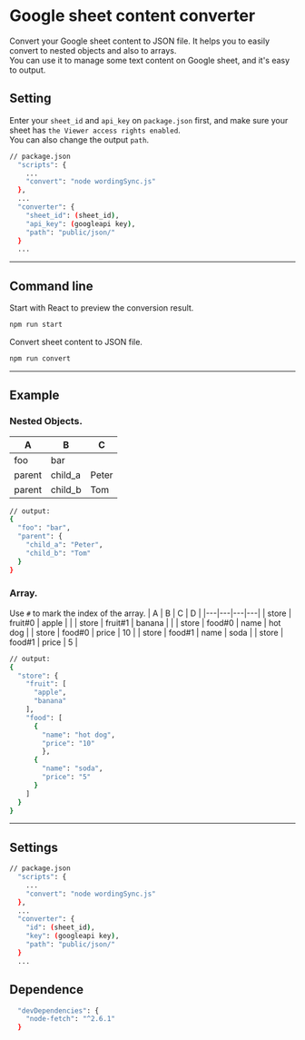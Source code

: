 # Google sheet content converter
Convert your Google sheet content to JSON file. It helps you to easily convert to nested objects and also to arrays.<br/>
You can use it to manage some text content on Google sheet, and it's easy to output.

## Setting
Enter your `sheet_id` and `api_key` on `package.json` first, and make sure your sheet has `the Viewer access rights enabled`.<br />
You can also change the output `path`.
```sh
// package.json
  "scripts": {
    ...
    "convert": "node wordingSync.js"
  },
  ...
  "converter": {
    "sheet_id": (sheet_id),
    "api_key": (googleapi key),
    "path": "public/json/"
  }
  ...
```
---
## Command line
Start with React to preview the conversion result.
```sh
npm run start
```

Convert sheet content to JSON file.
```sh
npm run convert
```
---
## Example
### Nested Objects.
| A | B | C |
|---|---|---|
| foo | bar |  |
| parent | child_a | Peter |
| parent | child_b | Tom |


```sh
// output:
{
  "foo": "bar",
  "parent": {
    "child_a": "Peter",
    "child_b": "Tom"
  }
}
```

### Array.
Use `#` to mark the index of the array.
| A | B | C | D |
|---|---|---|---|
| store | fruit#0 | apple |  |
| store | fruit#1 | banana |  |
| store | food#0 | name | hot dog |
| store | food#0 | price | 10 |
| store | food#1 | name | soda |
| store | food#1 | price | 5 |

```sh
// output:
{
  "store": {
    "fruit": [
      "apple",
      "banana"
    ],
    "food": [
      {
        "name": "hot dog",
        "price": "10"
        },
      {
        "name": "soda",
        "price": "5"
      }
    ]
  }
}
```
---
## Settings
```sh
// package.json
  "scripts": {
    ...
    "convert": "node wordingSync.js"
  },
  ...
  "converter": {
    "id": (sheet_id),
    "key": (googleapi key),
    "path": "public/json/"
  }
  ...
```

## Dependence
```sh
  "devDependencies": {
    "node-fetch": "^2.6.1"
  }
```